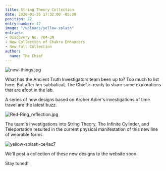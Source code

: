 ```yaml
---
title: String Theory Collection
date: 2020-01-26 17:32:00 -05:00
position: 22
entry-number: 47
image: "/uploads/yellow-splash"
entries:
- Discovery No. 784-3N
- New Collection of Chakra Enhancers
- New Fall Collection
author:
  name: The Chief
---
```


![new-things.jpg](/uploads/new-things.jpg)

What has the Ancient Truth Investigators team been up to? Too much to list here. But after her sabbatical, The Chief is ready to share some explorations that are afoot in the lab. 

A series of new designs based on Archer Adler's investigations of time travel are the latest buzz. 

![Red-Ring_reflection.jpg](/uploads/Red-Ring_reflection.jpg)

The team's investigations into String Theory, The Infinite Cylinder,  and Teleportation resulted in the current physical manifestation of this new line of wearable forms. 

![yellow-splash-ce4ac7](/uploads/yellow-splash-ce4ac7)

We'll post a collection of these new designs to the website soon. 

Stay tuned! 
